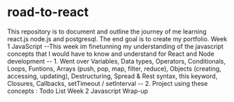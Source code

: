 # road-to-react
This repository is to document and outline the journey of me learning react.js node.js and postgresql. The end goal is to create my portfolio.
Week 1 JavaScript
--This week im finetunning my understanding of the javascript concepts that I would have to know and understand for React and Node development
-- 1. Went over Variables, Data types, Operators, Conditionals, Loops, Funtions, Arrays (push, pop, map, filter, reduce), Objects (creating, accessing, updating),
      Destructuring, Spread & Rest syntax, this keyword, Closures, Callbacks, setTimeout / setInterval
-- 2. Project using these concepts : Todo List
Week 2 Javascript Wrap-up
